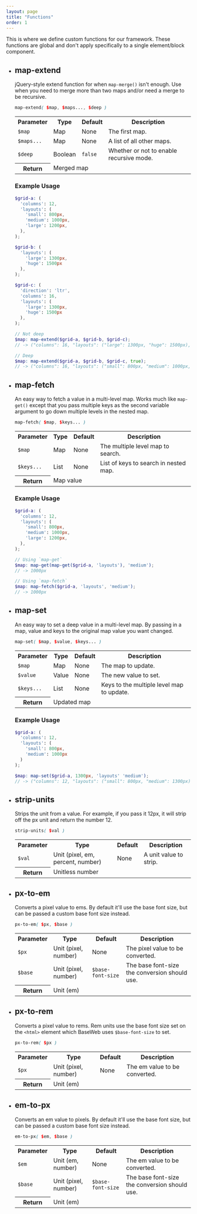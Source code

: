 ```yaml
---
layout: page
title: "Functions"
order: 1
---
```


This is where we define custom functions for our framework. These functions are global and don't apply specifically to a single element/block component.

<ul class="list list-docs">

<li markdown="1">

## map-extend

jQuery-style extend function for when `map-merge()` isn't enough. Use when you need to merge more than two maps and/or need a merge to be recursive.

```scss
map-extend( $map, $maps..., $deep )
```
<table class="table table-docs">
  <tr>
    <th>Parameter</th>
    <th>Type</th>
    <th>Default</th>
    <th>Description</th>
  </tr>
  <tr>
    <td><code>$map</code></td>
    <td>Map</td>
    <td><span class="text-soften">None</span></td>
    <td>The first map.</td>
  </tr>
  <tr>
    <td><code>$maps...</code></td>
    <td>Map</td>
    <td><span class="text-soften">None</span></td>
    <td>A list of all other maps.</td>
  </tr>
  <tr>
    <td><code>$deep</code></td>
    <td>Boolean</td>
    <td><code>false</code></td>
    <td>Whether or not to enable recursive mode.</td>
  </tr>
  <tr>
    <th>Return</th>
    <td colspan="3">Merged map</td>
  </tr>
</table>

### Example Usage

```scss
$grid-a: (
  'columns': 12,
  'layouts': (
    'small': 800px,
    'medium': 1000px,
    'large': 1200px,
  ),
);

$grid-b: (
  'layouts': (
    'large': 1300px,
    'huge': 1500px
  ),
);

$grid-c: (
  'direction': 'ltr',
  'columns': 16,
  'layouts': (
    'large': 1300px,
    'huge': 1500px
  ),
);

// Not deep
$map: map-extend($grid-a, $grid-b, $grid-c);
// -> ("columns": 16, "layouts": ("large": 1300px, "huge": 1500px), "direction": "ltr")

// Deep
$map: map-extend($grid-a, $grid-b, $grid-c, true);
// -> ("columns": 16, "layouts": ("small": 800px, "medium": 1000px, "large": 1300px, "huge": 1500px), "direction": "ltr")
```

</li>

<li markdown="1">

## map-fetch

An easy way to fetch a value in a multi-level map. Works much like `map-get()` except that you pass multiple keys as the second variable argument to go down multiple levels in the nested map.

```scss
map-fetch( $map, $keys... )
```

<table class="table table-docs">
  <tr>
    <th>Parameter</th>
    <th>Type</th>
    <th>Default</th>
    <th>Description</th>
  </tr>
  <tr>
    <td><code>$map</code></td>
    <td>Map</td>
    <td><span class="text-soften">None</span></td>
    <td>The multiple level map to search.</td>
  </tr>
  <tr>
    <td><code>$keys...</code></td>
    <td>List</td>
    <td><span class="text-soften">None</span></td>
    <td>List of keys to search in nested map.</td>
  </tr>
  <tr>
    <th>Return</th>
    <td colspan="3">Map value</td>
  </tr>
</table>

### Example Usage

```scss
$grid-a: (
  'columns': 12,
  'layouts': (
    'small': 800px,
    'medium': 1000px,
    'large': 1200px,
  ),
);

// Using `map-get`
$map: map-get(map-get($grid-a, 'layouts'), 'medium');
// -> 1000px

// Using `map-fetch`
$map: map-fetch($grid-a, 'layouts', 'medium');
// -> 1000px
```

</li>

<li markdown="1">

## map-set

An easy way to set a deep value in a multi-level map. By passing in a map, value and keys to the original map value you want changed.

```scss
map-set( $map, $value, $keys... )
```

<table class="table table-docs">
  <tr>
    <th>Parameter</th>
    <th>Type</th>
    <th>Default</th>
    <th>Description</th>
  </tr>
  <tr>
    <td><code>$map</code></td>
    <td>Map</td>
    <td><span class="text-soften">None</span></td>
    <td>The map to update.</td>
  </tr>
  <tr>
    <td><code>$value</code></td>
    <td>Value</td>
    <td><span class="text-soften">None</span></td>
    <td>The new value to set.</td>
  </tr>
  <tr>
    <td><code>$keys...</code></td>
    <td>List</td>
    <td><span class="text-soften">None</span></td>
    <td>Keys to the multiple level map to update.</td>
  </tr>
  <tr>
    <th>Return</th>
    <td colspan="3">Updated map</td>
  </tr>
</table>

### Example Usage

```scss
$grid-a: (
  'columns': 12,
  'layouts': (
    'small': 800px,
    'medium': 1000px
  )
);

$map: map-set($grid-a, 1300px, 'layouts' 'medium');
// -> ("columns": 12, "layouts": ("small": 800px, "medium": 1300px))
```

</li>

<li markdown="1">

## strip-units

Strips the unit from a value. For example, if you pass it 12px, it will strip off the px unit and return the number 12.

```scss
strip-units( $val )
```

<table class="table table-docs">
  <tr>
    <th>Parameter</th>
    <th>Type</th>
    <th>Default</th>
    <th>Description</th>
  </tr>
  <tr>
    <td><code>$val</code></td>
    <td>Unit (pixel, em, percent, number)</td>
    <td><span class="text-soften">None</span></td>
    <td>A unit value to strip.</td>
  </tr>
  <tr>
    <th>Return</th>
    <td colspan="3">Unitless number</td>
  </tr>
</table>

</li>

<li markdown="1">

## px-to-em

Converts a pixel value to ems. By default it'll use the base font size, but can be passed a custom base font size instead.

```scss
px-to-em( $px, $base )
```

<table class="table table-docs">
  <tr>
    <th>Parameter</th>
    <th>Type</th>
    <th>Default</th>
    <th>Description</th>
  </tr>
  <tr>
    <td><code>$px</code></td>
    <td>Unit (pixel, number)</td>
    <td><span class="text-soften">None</span></td>
    <td>The pixel value to be converted.</td>
  </tr>
  <tr>
    <td><code>$base</code></td>
    <td>Unit (pixel, number)</td>
    <td><code>$base-font-size</code></td>
    <td>The base font-size the conversion should use.</td>
  </tr>
  <tr>
    <th>Return</th>
    <td colspan="3">Unit (em)</td>
  </tr>
</table>

</li>

<li markdown="1">

## px-to-rem

Converts a pixel value to rems. Rem units use the base font size set on the `<html>` element which BaseWeb uses `$base-font-size` to set.

```scss
px-to-rem( $px )
```

<table class="table table-docs">
  <tr>
    <th>Parameter</th>
    <th>Type</th>
    <th>Default</th>
    <th>Description</th>
  </tr>
  <tr>
    <td><code>$px</code></td>
    <td>Unit (pixel, number)</td>
    <td><span class="text-soften">None</span></td>
    <td>The em value to be converted.</td>
  </tr>
  <tr>
    <th>Return</th>
    <td colspan="3">Unit (em)</td>
  </tr>
</table>

</li>

<li markdown="1">

## em-to-px

Converts an em value to pixels. By default it'll use the base font size, but can be passed a custom base font size instead.

```scss
em-to-px( $em, $base )
```

<table class="table table-docs">
  <tr>
    <th>Parameter</th>
    <th>Type</th>
    <th>Default</th>
    <th>Description</th>
  </tr>
  <tr>
    <td><code>$em</code></td>
    <td>Unit (em, number)</td>
    <td><span class="text-soften">None</span></td>
    <td>The em value to be converted.</td>
  </tr>
  <tr>
    <td><code>$base</code></td>
    <td>Unit (pixel, number)</td>
    <td><code>$base-font-size</code></td>
    <td>The base font-size the conversion should use.</td>
  </tr>
  <tr>
    <th>Return</th>
    <td colspan="3">Unit (em)</td>
  </tr>
</table>

</li>

</ul>
